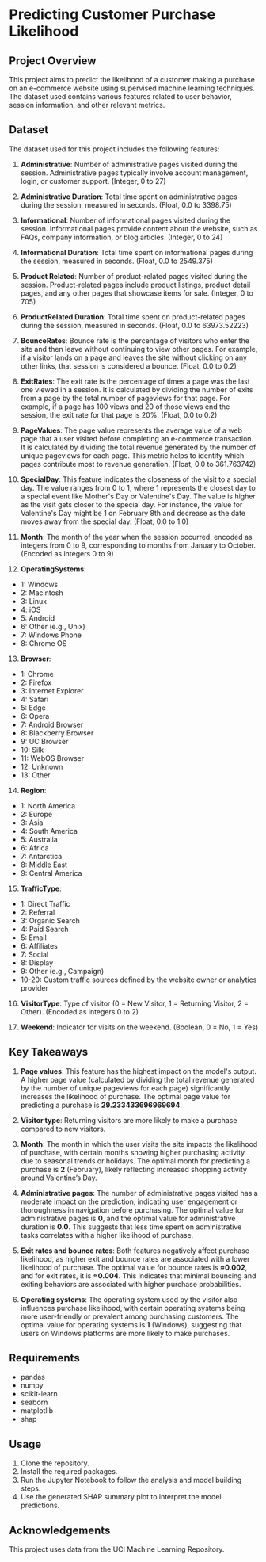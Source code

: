 # Predicting Customer Purchase Likelihood

## Project Overview

This project aims to predict the likelihood of a customer making a purchase on an e-commerce website using supervised machine learning techniques. The dataset used contains various features related to user behavior, session information, and other relevant metrics.

## Dataset

The dataset used for this project includes the following features:

1. **Administrative**: Number of administrative pages visited during the session. Administrative pages typically involve account management, login, or customer support. (Integer, 0 to 27)

2. **Administrative Duration**: Total time spent on administrative pages during the session, measured in seconds. (Float, 0.0 to 3398.75)

3. **Informational**: Number of informational pages visited during the session. Informational pages provide content about the website, such as FAQs, company information, or blog articles. (Integer, 0 to 24)

4. **Informational Duration**: Total time spent on informational pages during the session, measured in seconds. (Float, 0.0 to 2549.375)

5. **Product Related**: Number of product-related pages visited during the session. Product-related pages include product listings, product detail pages, and any other pages that showcase items for sale. (Integer, 0 to 705)

6. **ProductRelated Duration**: Total time spent on product-related pages during the session, measured in seconds. (Float, 0.0 to 63973.52223)

7. **BounceRates**: Bounce rate is the percentage of visitors who enter the site and then leave without continuing to view other pages. For example, if a visitor lands on a page and leaves the site without clicking on any other links, that session is considered a bounce. (Float, 0.0 to 0.2)

8. **ExitRates**: The exit rate is the percentage of times a page was the last one viewed in a session. It is calculated by dividing the number of exits from a page by the total number of pageviews for that page. For example, if a page has 100 views and 20 of those views end the session, the exit rate for that page is 20%. (Float, 0.0 to 0.2)

9. **PageValues**: The page value represents the average value of a web page that a user visited before completing an e-commerce transaction. It is calculated by dividing the total revenue generated by the number of unique pageviews for each page. This metric helps to identify which pages contribute most to revenue generation. (Float, 0.0 to 361.763742)

10. **SpecialDay**: This feature indicates the closeness of the visit to a special day. The value ranges from 0 to 1, where 1 represents the closest day to a special event like Mother's Day or Valentine's Day. The value is higher as the visit gets closer to the special day. For instance, the value for Valentine's Day might be 1 on February 8th and decrease as the date moves away from the special day. (Float, 0.0 to 1.0)

11. **Month**: The month of the year when the session occurred, encoded as integers from 0 to 9, corresponding to months from January to October. (Encoded as integers 0 to 9)

12. **OperatingSystems**:
   - 1: Windows
   - 2: Macintosh
   - 3: Linux
   - 4: iOS
   - 5: Android
   - 6: Other (e.g., Unix)
   - 7: Windows Phone
   - 8: Chrome OS

13. **Browser**:
   - 1: Chrome
   - 2: Firefox
   - 3: Internet Explorer
   - 4: Safari
   - 5: Edge
   - 6: Opera
   - 7: Android Browser
   - 8: Blackberry Browser
   - 9: UC Browser
   - 10: Silk
   - 11: WebOS Browser
   - 12: Unknown
   - 13: Other

14. **Region**:
   - 1: North America
   - 2: Europe
   - 3: Asia
   - 4: South America
   - 5: Australia
   - 6: Africa
   - 7: Antarctica
   - 8: Middle East
   - 9: Central America

15. **TrafficType**:
   - 1: Direct Traffic
   - 2: Referral
   - 3: Organic Search
   - 4: Paid Search
   - 5: Email
   - 6: Affiliates
   - 7: Social
   - 8: Display
   - 9: Other (e.g., Campaign)
   - 10-20: Custom traffic sources defined by the website owner or analytics provider

16. **VisitorType**: Type of visitor (0 = New Visitor, 1 = Returning Visitor, 2 = Other). (Encoded as integers 0 to 2)

17. **Weekend**: Indicator for visits on the weekend. (Boolean, 0 = No, 1 = Yes)

## Key Takeaways

1. **Page values**: This feature has the highest impact on the model's output. A higher page value (calculated by dividing the total revenue generated by the number of unique pageviews for each page) significantly increases the likelihood of purchase. The optimal page value for predicting a purchase is **29.233433696969694**.

2. **Visitor type**: Returning visitors are more likely to make a purchase compared to new visitors.

3. **Month**: The month in which the user visits the site impacts the likelihood of purchase, with certain months showing higher purchasing activity due to seasonal trends or holidays. The optimal month for predicting a purchase is **2** (February), likely reflecting increased shopping activity around Valentine’s Day.

4. **Administrative pages**: The number of administrative pages visited has a moderate impact on the prediction, indicating user engagement or thoroughness in navigation before purchasing. The optimal value for administrative pages is **0**, and the optimal value for administrative duration is **0.0**. This suggests that less time spent on administrative tasks correlates with a higher likelihood of purchase.

5. **Exit rates and bounce rates**: Both features negatively affect purchase likelihood, as higher exit and bounce rates are associated with a lower likelihood of purchase. The optimal value for bounce rates is **≈0.002**, and for exit rates, it is **≈0.004**. This indicates that minimal bouncing and exiting behaviors are associated with higher purchase probabilities.

6. **Operating systems**: The operating system used by the visitor also influences purchase likelihood, with certain operating systems being more user-friendly or prevalent among purchasing customers. The optimal value for operating systems is **1** (Windows), suggesting that users on Windows platforms are more likely to make purchases.

## Requirements

- pandas
- numpy
- scikit-learn
- seaborn
- matplotlib
- shap

## Usage

1. Clone the repository.
2. Install the required packages.
3. Run the Jupyter Notebook to follow the analysis and model building steps.
4. Use the generated SHAP summary plot to interpret the model predictions.

## Acknowledgements

This project uses data from the UCI Machine Learning Repository.